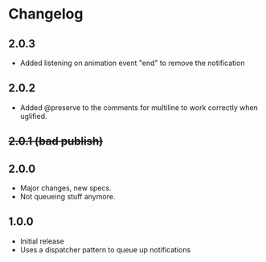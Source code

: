 # Changelog

## 2.0.3

- Added listening on animation event "end" to remove the notification

## 2.0.2

- Added @preserve to the comments for multiline to work correctly when uglified.

## ~~2.0.1 (bad publish)~~

## 2.0.0

- Major changes, new specs.
- Not queueing stuff anymore.

## 1.0.0

- Initial release
- Uses a dispatcher pattern to queue up notifications